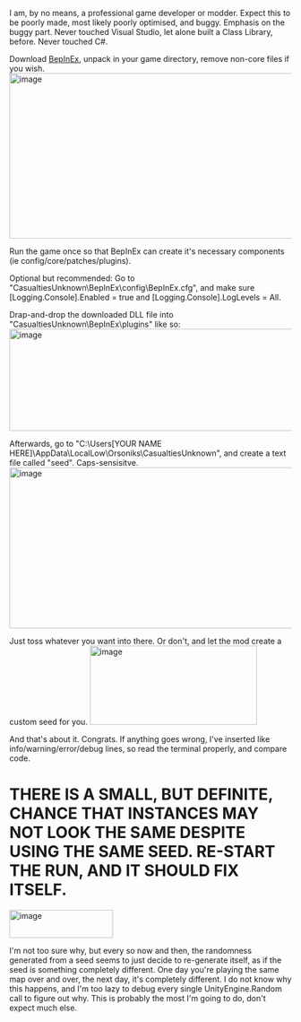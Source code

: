 I am, by no means, a professional game developer or modder. Expect this to be poorly made, most likely poorly optimised, and buggy.
Emphasis on the buggy part. Never touched Visual Studio, let alone built a Class Library, before. Never touched C#.

Download [BepInEx](https://github.com/BepInEx/BepInEx/releases/tag/v5.4.23.4), unpack in your game directory, remove non-core files if you wish.
<img width="631" height="295" alt="image" src="https://github.com/user-attachments/assets/cdf910ef-0384-49bf-bd2c-3343fad210a7" />

Run the game once so that BepInEx can create it's necessary components (ie config/core/patches/plugins).

Optional but recommended: Go to "CasualtiesUnknown\BepInEx\config\BepInEx.cfg", and make sure [Logging.Console].Enabled = true and [Logging.Console].LogLevels = All.

Drap-and-drop the downloaded DLL file into "CasualtiesUnknown\BepInEx\plugins" like so:
<img width="720" height="182" alt="image" src="https://github.com/user-attachments/assets/b2adc010-92ee-4ec5-bca2-7e8b3d5b4bb3" />

Afterwards, go to "C:\Users\[YOUR NAME HERE]\AppData\LocalLow\Orsoniks\CasualtiesUnknown", and create a text file called "seed". Caps-sensisitve.
<img width="665" height="287" alt="image" src="https://github.com/user-attachments/assets/69b0e683-c383-437e-9d02-1112b816f617" />

Just toss whatever you want into there. Or don't, and let the mod create a custom seed for you.
<img width="298" height="141" alt="image" src="https://github.com/user-attachments/assets/52ec4a50-c1e0-41d5-809a-1a19748f7738" />

And that's about it. Congrats. If anything goes wrong, I've inserted like info/warning/error/debug lines, so read the terminal properly, and compare code.

# THERE IS A SMALL, BUT DEFINITE, CHANCE THAT INSTANCES MAY NOT LOOK THE SAME DESPITE USING THE SAME SEED. RE-START THE RUN, AND IT SHOULD FIX ITSELF.
<img width="185" height="50" alt="image" src="https://github.com/user-attachments/assets/9d982dce-3bcb-4c16-9aa3-13894560d073" />

I'm not too sure why, but every so now and then, the randomness generated from a seed seems to just decide to re-generate itself, as if the seed is something completely different.
One day you're playing the same map over and over, the next day, it's completely different. I do not know why this happens, and I'm too lazy to debug every single UnityEngine.Random call to figure out why.
This is probably the most I'm going to do, don't expect much else.
